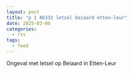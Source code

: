```yaml
---
layout: post
title: "p 1 86332 letsel beiaard etten-leur"
date: 2025-03-06
categories: 
  - rss
tags: 
  - feed
---
```


Ongeval met letsel op Beiaard in Etten-Leur
